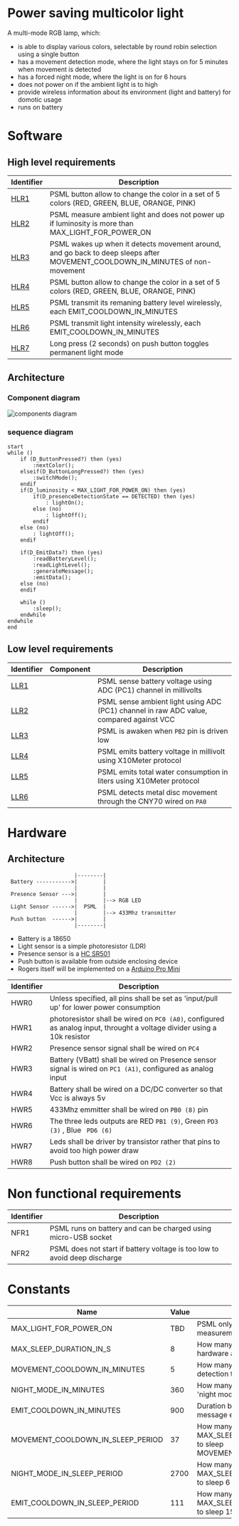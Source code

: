 # Power saving multicolor light

A multi-mode RGB lamp, which:

- is able to display various colors, selectable by round robin selection using a single button
- has a movement detection mode, where the light stays on for 5 minutes when movement is detected
- has a forced night mode, where the light is on for 6 hours
- does not power on if the ambient light is to high
- provide wireless information about its environment (light and battery) for domotic usage
- runs on battery

# Software

## High level requirements

| Identifier             | Description                                                                                                                  |
| ---------------------- | ---------------------------------------------------------------------------------------------------------------------------- |
| [HLR1](../../issues/2) | PSML button allow to change the color in a set of 5 colors (RED, GREEN, BLUE, ORANGE, PINK)                                  |
| [HLR2](../../issues/3) | PSML measure ambient light and does not power up if luminosity is more than MAX_LIGHT_FOR_POWER_ON                           |
| [HLR3](../../issues/4) | PSML wakes up when it detects movement around, and go back to deep sleeps after MOVEMENT_COOLDOWN_IN_MINUTES of non-movement |
| [HLR4](../../issues/5) | PSML button allow to change the color in a set of 5 colors (RED, GREEN, BLUE, ORANGE, PINK)                                  |
| [HLR5](../../issues/6) | PSML transmit its remaning battery level wirelessly, each EMIT_COOLDOWN_IN_MINUTES                                           |
| [HLR6](../../issues/7) | PSML transmit light intensity wirelessly, each EMIT_COOLDOWN_IN_MINUTES                                                      |
| [HLR7](../../issues/8) | Long press (2 seconds) on push button toggles permanent light mode                                                           |

## Architecture

### Component diagram

![components diagram](http://www.plantuml.com/plantuml/proxy?cache=no&src=https://github.com/arcadien/simpleRgbLamp/blob/spec/requirements/architecture.iuml)

### sequence diagram

```puml {align="center"}
start
while ()
    if (D_ButtonPressed?) then (yes)
        :nextColor();
    elseif(D_ButtonLongPressed?) then (yes)
        :switchMode();
    endif
    if(D_luminosity < MAX_LIGHT_FOR_POWER_ON) then (yes)
        if(D_presenceDetectionState == DETECTED) then (yes)
            : lightOn();
        else (no)
            : lightOff();
        endif
    else (no)
        : lightOff();
    endif

    if(D_EmitData?) then (yes)
        :readBatteryLevel();
        :readLightLevel();
        :generateMessage();
        :emitData();
    else (no)
    endif

    while ()
        :sleep();
    endwhile
endwhile
end
```

## Low level requirements

| Identifier              | Component | Description                                                                             |
| ----------------------- | --------- | --------------------------------------------------------------------------------------- |
| [LLR1](../../issues/9)  |           | PSML sense battery voltage using ADC (PC1) channel in millivolts                        |
| [LLR2](../../issues/10)  |           | PSML sense ambient light using ADC (PC1) channel in raw ADC value, compared against VCC |
| [LLR3](../../issues/11)  |           | PSML is awaken when `PB2` pin is driven low                                             |
| [LLR4](../../issues/12)  |           | PSML emits battery voltage in millivolt using X10Meter protocol                         |
| [LLR5](../../issues/13) |           | PSML emits total water consumption in liters using X10Meter protocol                    |
| [LLR6](../../issues/14) |           | PSML detects metal disc movement through the CNY70 wired on `PA0`                       |

# Hardware

## Architecture

```
                     |--------|
 Battery ----------->|        |
                     |        |
 Presence Sensor --->|        |
                     |        |--> RGB LED
 Light Sensor ------>|  PSML  |
                     |        |--> 433Mhz transmitter
 Push button  ------>|        |
                     |--------|

```

- Battery is a 18650
- Light sensor is a simple photoresistor (LDR)
- Presence sensor is a [HC SR501](https://www.makerguides.com/hc-sr501-arduino-tutorial/)
- Push button is available from outside enclosing device
- Rogers itself will be implemented on a [Arduino Pro Mini](https://docs.arduino.cc/retired/boards/arduino-pro-mini)

| Identifier | Description                                                                                                             |
| ---------- | ----------------------------------------------------------------------------------------------------------------------- |
| HWR0       | Unless specified, all pins shall be set as 'input/pull up' for lower power consumption                                  |
| HWR1       | photoresistor shall be wired on `PC0 (A0)`, configured as analog input, throught a voltage divider using a 10k resistor |
| HWR2       | Presence sensor signal shall be wired on `PC4`                                                                          |
| HWR3       | Battery (VBatt) shall be wired on Presence sensor signal is wired on `PC1 (A1)`, configured as analog input             |
| HWR4       | Battery shall be wired on a DC/DC converter so that Vcc is always 5v                                                    |
| HWR5       | 433Mhz emmitter shall be wired on `PB0 (8)` pin                                                                         |
| HWR6       | The three leds outputs are RED `PB1 (9)`, Green `PD3 (3)` , Blue ` PD6 (6)`                                             |
| HWR7       | Leds shall be driver by transistor rather that pins to avoid too high power draw                                        |
| HWR8       | Push button shall be wired on `PD2 (2)`                                                                                 |

# Non functional requirements

| Identifier | Description                                                               |
| ---------- | ------------------------------------------------------------------------- |
| NFR1       | PSML runs on battery and can be charged using micro-USB socket            |
| NFR2       | PSML does not start if battery voltage is too low to avoid deep discharge |

# Constants

| Name                              | Value | Description                                                                    |
| --------------------------------- | ----- | ------------------------------------------------------------------------------ |
| MAX_LIGHT_FOR_POWER_ON            | TBD   | PSML only wakes up under that light measurement                                |
| MAX_SLEEP_DURATION_IN_S           | 8     | How many seconds can sleep the hardware at once                                |
| MOVEMENT_COOLDOWN_IN_MINUTES      | 5     | How many minutes after a movement detection to power off                       |
| NIGHT_MODE_IN_MINUTES             | 360   | How many minutes to stay on when in 'night mode'                               |
| EMIT_COOLDOWN_IN_MINUTES          | 900   | Duration between each wireless message emission                                |
| MOVEMENT_COOLDOWN_IN_SLEEP_PERIOD | 37    | How many MAX_SLEEP_DURATION_IN_S periods to sleep MOVEMENT_COOLDOWN_IN_MINUTES |
| NIGHT_MODE_IN_SLEEP_PERIOD        | 2700  | How many MAX_SLEEP_DURATION_IN_S periods to sleep 6 hours                      |
| EMIT_COOLDOWN_IN_SLEEP_PERIOD     | 111   | How many MAX_SLEEP_DURATION_IN_S periods to sleep 15 minutes                   |

